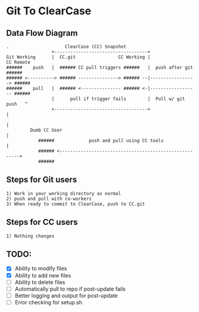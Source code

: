 # Git To ClearCase

## Data Flow Diagram
```
.                     ClearCase (CC) Snapshot
                 +-----------------------------------+
Git Working      |  CC.git                CC Working |                CC Remote
######    push   |  ###### CC pull triggers ######   |  push after git   ######
###### <----------> ###### ---------------> ###### --|-----------------> ######
######    pull   |  ###### <--------------- ###### <-|------------------ ######
                 |      pull if trigger fails        |  Pull w/ git push   ^
                 +-----------------------------------+                     |
                                                                           |
         Dumb CC User                                                      |
            ######             push and pull using CC tools                |
            ###### <-------------------------------------------------------+
            ######
```

## Steps for Git users
```
1) Work in your working directory as normal
2) push and pull with co-workers
3) When ready to commit to ClearCase, push to CC.git
```

## Steps for CC users
```
1) Nothing changes
```

## TODO:
- [x] Ability to modify files
- [x] Ability to add new files
- [ ] Ability to delete files
- [ ] Automatically pull to repo if post-update fails
- [ ] Better logging and output for post-update
- [ ] Error checking for setup.sh

